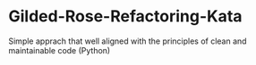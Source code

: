 # Gilded-Rose-Refactoring-Kata
Simple apprach that well aligned with the principles of clean and maintainable code (Python)
